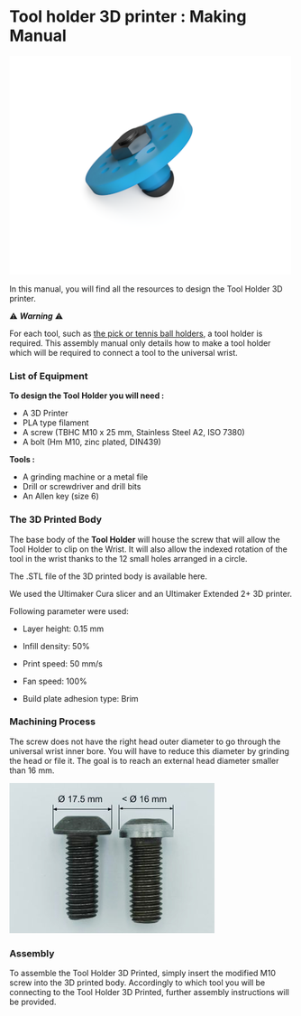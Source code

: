 # Tool holder 3D printer : Making Manual



![IMG-210115-ExportCAO_3DToolholder](../../assets/IMG-210115-ExportCAO_3DToolholder.png)

In this manual, you will find all the resources to design the Tool Holder 3D printer. 

:warning:  ***Warning*** :warning: 

For each tool, such as [the pick or tennis ball holders](https://github.com/orthopus/01-mechanicals-tools), a tool holder is required. This assembly manual only details how to make a tool holder which will be required to connect a tool to the universal wrist. 



### **List of Equipment**

**To design the Tool Holder you will need :**

- A 3D Printer
- PLA type filament
- A screw (TBHC M10 x 25 mm, Stainless Steel A2, ISO 7380)
- A bolt (Hm M10, zinc plated, DIN439)

**Tools :** 

- A grinding machine or a metal file 
- Drill or screwdriver and drill bits
- An Allen key (size 6)



### **The 3D Printed Body**

The base body of the **Tool Holder** will house the screw that will allow the Tool Holder to clip on the Wrist. It will also allow the indexed rotation of the tool in the wrist thanks to the 12 small holes arranged in a circle.

The .STL file of the 3D printed body is available here.

We used the Ultimaker Cura slicer and an Ultimaker Extended 2+ 3D printer.

Following parameter were used:

- Layer height: 0.15 mm

- Infill density: 50%

- Print speed: 50 mm/s

- Fan speed: 100%

- Build plate adhesion type: Brim
  
  

### **Machining Process**

The screw does not have the right head outer diameter to go through the universal wrist inner bore. You will have to reduce this diameter by grinding the head or file it. The goal is to reach an external head diameter smaller than 16 mm. 

![ILL-0307-ComparaisonvisTBHCM10](../../assets/ILL-0307-ComparaisonvisTBHCM10.jpg)



### **Assembly** 

To assemble the Tool Holder 3D Printed, simply insert the modified M10 screw into the 3D printed body. Accordingly to which tool you will be connecting to the Tool Holder 3D Printed, further assembly instructions will be provided.